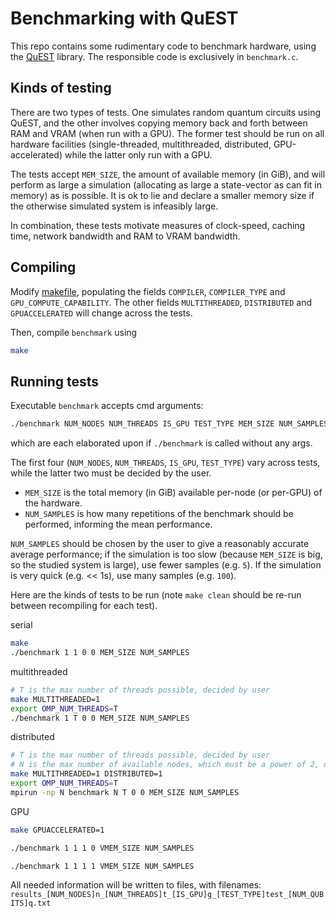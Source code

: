 Benchmarking with QuEST
======================

This repo contains some rudimentary code to benchmark hardware, using the [QuEST](https://github.com/QuEST-Kit/QuEST) library.
The responsible code is exclusively in `benchmark.c`.

## Kinds of testing

There are two types of tests.
One simulates random quantum circuits using QuEST, and the other involves copying memory back and forth between RAM and VRAM (when run with a GPU).
The former test should be run on all hardware facilities (single-threaded, multithreaded, distributed, GPU-accelerated) while the latter only run with a GPU.

The tests accept `MEM_SIZE`, the amount of available memory (in GiB), and will perform as large a simulation (allocating as large a state-vector as can fit in memory) as is possible. It is ok to lie and declare a smaller memory size if the otherwise simulated system is infeasibly large.

In combination, these tests motivate measures of clock-speed, caching time, network bandwidth and RAM to VRAM bandwidth.

## Compiling

Modify [makefile](/makefile), populating the fields `COMPILER`, `COMPILER_TYPE` and `GPU_COMPUTE_CAPABILITY`. 
The other fields `MULTITHREADED`, `DISTRIBUTED` and `GPUACCELERATED` will change across the tests. 

Then, compile `benchmark` using
```bash
make
```

## Running tests

Executable `benchmark` accepts cmd arguments:
```bash
./benchmark NUM_NODES NUM_THREADS IS_GPU TEST_TYPE MEM_SIZE NUM_SAMPLES
```
which are each elaborated upon if `./benchmark` is called without any args.

The first four (`NUM_NODES`, `NUM_THREADS`, `IS_GPU`, `TEST_TYPE`) vary across tests, while the latter two must be decided by the user.
- `MEM_SIZE` is the total memory (in GiB) available per-node (or per-GPU) of the hardware.
- `NUM_SAMPLES` is how many repetitions of the benchmark should be performed, informing the mean performance.

`NUM_SAMPLES` should be chosen by the user to give a reasonably accurate average performance; if the simulation is too slow (because `MEM_SIZE` is big, so the studied system is large), use fewer samples (e.g. `5`). If the simulation is very quick (e.g. << 1s), use many samples (e.g. `100`).

Here are the kinds of tests to be run (note `make clean` should be re-run between recompiling for each test).

serial
```bash
make
./benchmark 1 1 0 0 MEM_SIZE NUM_SAMPLES
```

multithreaded
```bash
# T is the max number of threads possible, decided by user
make MULTITHREADED=1
export OMP_NUM_THREADS=T 
./benchmark 1 T 0 0 MEM_SIZE NUM_SAMPLES
```

distributed
```bash
# T is the max number of threads possible, decided by user
# N is the max number of available nodes, which must be a power of 2, decided by user
make MULTITHREADED=1 DISTRIBUTED=1
export OMP_NUM_THREADS=T
mpirun -np N benchmark N T 0 0 MEM_SIZE NUM_SAMPLES
```

GPU
```bash
make GPUACCELERATED=1

./benchmark 1 1 1 0 VMEM_SIZE NUM_SAMPLES

./benchmark 1 1 1 1 VMEM_SIZE NUM_SAMPLES
```

All needed information will be written to files, with filenames:
`
results_[NUM_NODES]n_[NUM_THREADS]t_[IS_GPU]g_[TEST_TYPE]test_[NUM_QUBITS]q.txt
`
